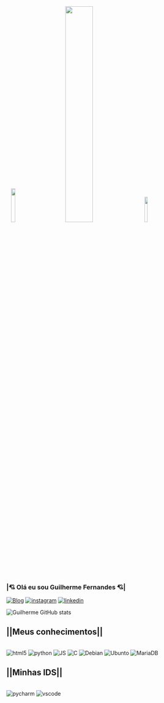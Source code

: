 <div style="display:inline_block; vertical-align: middle;">
    <img style="margin-right:10%" src="https://media.giphy.com/media/gCxd0kUSR6I9dflWgm/giphy.gif" width="15%" >
    <img src="https://media.giphy.com/media/1BhElqDag8fv6MgJRT/giphy.gif" width="38%">
    <img src="https://media.giphy.com/media/UWtFTJwnbVj2z3GEeY/giphy.gif" width="13%;">
</div>

### <b>|💘 Olá eu sou Guilherme Fernandes 💘|</b>
[![Blog](https://img.shields.io/website?label=Meucurriculo.com&style=for-the-badge&url=https://sujeitoprogramador.com)](https://ceub.zoser.works/index.php/curriculo/)
[![instagram](https://img.shields.io/badge/Instagram-FE659E?style=for-the-badge&logo=instagram&logoColor=white)](https://www.instagram.com/guilhermehzf/)
[![linkedin](https://img.shields.io/badge/LinkedIn-FE659E?style=for-the-badge&logo=linkedin&logoColor=white)](https://www.linkedin.com/in/guilherme-henrique-fernandes-3593b5244/)

![Guilherme GitHub stats](https://github-readme-stats.vercel.app/api?username=Guilhermehzf&show_icons=true&theme=jolly)

## <b>||Meus conhecimentos||</b>

<div style="display: inline_block; vertical-align: middle;"><br/>
  <img alt="html5" src="https://img.shields.io/badge/HTML5-FF99B0?style=for-the-badge&logo=html5&logoColor=white"/>
  <img alt="python" src="https://img.shields.io/badge/Python-FF99B0?style=for-the-badge&logo=python&logoColor=white"/>
  <img alt="JS" src="https://img.shields.io/badge/JavaScript-FF99B0?style=for-the-badge&logo=javascript&logoColor=black"/>
  <img alt="C" src="https://img.shields.io/badge/C-FF99B0?style=for-the-badge&logo=c&logoColor=white"/>
  <img alt="Debian" src="https://img.shields.io/badge/Debian-FF99B0?style=for-the-badge&logo=debian&logoColor=white"/>
  <img alt="Ubunto" src="https://img.shields.io/badge/Ubuntu-FF99B0?style=for-the-badge&logo=ubuntu&logoColor=white"/>
  <img alt="MariaDB" src="https://img.shields.io/badge/MariaDB-FF99B0?style=for-the-badge&logo=mariadb&logoColor=white"/>
</div>

## <b>||Minhas IDS||</b>
<div style="display: inline_block; vertical-align: middle;"><br/>
  <img alt="pycharm" src="https://img.shields.io/badge/PyCharm-FF99B0.svg?&style=for-the-badge&logo=PyCharm&logoColor=white"/>
  <img alt="vscode" src="https://img.shields.io/badge/Visual_Studio_Code-FF99B0?style=for-the-badge&logo=visual%20studio%20code&logoColor=white">
</div>